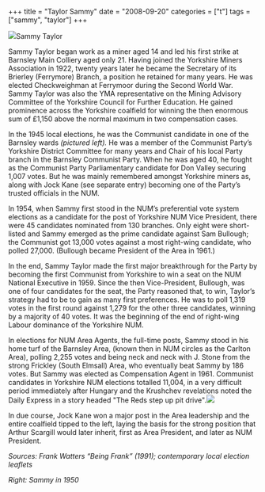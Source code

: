 +++
title = "Taylor Sammy"
date = "2008-09-20"
categories = ["t"]
tags = ["sammy", "taylor"]
+++

![](http://79.170.40.183/grahamstevenson.me.uk/images/stories/taylor%20sam%20[1946].jpg)Sammy Taylor

Sammy Taylor began work as a miner aged 14 and led his first strike at Barnsley Main Colliery aged only 21. Having joined the Yorkshire Miners Association in 1922, twenty years later he became the Secretary of its Brierley (Ferrymore) Branch, a position he retained for many years. He was elected Checkweighman at Ferrymoor during the Second World War. Sammy Taylor was also the YMA representative on the Mining Advisory Committee of the Yorkshire Council for Further Education. He gained prominence across the Yorkshire coalfield for winning the then enormous sum of £1,150 above the normal maximum in two compensation cases.

In the 1945 local elections, he was the Communist candidate in one of the Barnsley wards _(pictured left)._ He was a member of the Communist Party’s Yorkshire District Committee for many years and Chair of his local Party branch in the Barnsley Communist Party. When he was aged 40, he fought as the Communist Party Parliamentary candidate for Don Valley securing 1,007 votes. But he was mainly remembered amongst Yorkshire miners as, along with Jock Kane (see separate entry) becoming one of the Party’s trusted officials in the NUM. 

In 1954, when Sammy first stood in the NUM’s preferential vote system elections as a candidate for the post of Yorkshire NUM Vice President, there were 45 candidates nominated from 130 branches. Only eight were short-listed and Sammy emerged as the prime candidate against Sam Bullough; the Communist got 13,000 votes against a most right-wing candidate, who polled 27,000. (Bullough became President of the Area in 1961.)

In the end, Sammy Taylor made the first major breakthrough for the Party by becoming the first Communist from Yorkshire to win a seat on the NUM National Executive in 1959. Since the then Vice-President, Bullough, was one of four candidates for the seat, the Party reasoned that, to win, Taylor’s strategy had to be to gain as many first preferences. He was to poll 1,319 votes in the first round against 1,279 for the other three candidates, winning by a majority of 40 votes. It was the beginning of the end of right-wing Labour dominance of the Yorkshire NUM.

In elections for NUM Area Agents, the full-time posts, Sammy stood in his home turf of the Barnsley Area, (known then in NUM circles as the Carlton  
Area), polling 2,255 votes and being neck and neck with J. Stone from the strong Frickley (South Elmsall) Area, who eventually beat Sammy by 186 votes. But Sammy was elected as Compensation Agent in 1961. Communist candidates in Yorkshire NUM elections totalled 11,004, in a very difficult period immediately after Hungary and the Krushchev revelations noted the Daily Express in a story headed "The Reds step up pit drive".![](http://79.170.40.183/grahamstevenson.me.uk/images/stories/taylor%20sammy%201950.jpg)

In due course, Jock Kane won a major post in the Area leadership and the entire coalfield tipped to the left, laying the basis for the strong position that Arthur Scargill would later inherit, first as Area President, and later as NUM President. 

_Sources: Frank Watters “Being Frank” (1991); contemporary local election leaflets_

_Right: Sammy in 1950_
